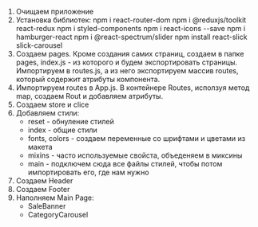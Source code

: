 1. Очищаем приложение
2. Установка библиотек:
   npm i react-router-dom
   npm i @reduxjs/toolkit react-redux
   npm i styled-components
   npm i react-icons --save
   npm i hamburger-react
   npm i @react-spectrum/slider
   npm install react-slick slick-carousel
3. Создаем pages. Кроме создания самих страниц, создаем в папке pages, index.js - из которого и будем экспортировать страницы.
   Импортируем в routes.js, а из него экспортируем массив routes, который содержит атрибуты компонента.
4. Импортируем routes в App.js.
   В контейнере Routes, исползуя метод map, создаем Rout и добавляем атрибуты.
5. Создаем store и clice
6. Добавляем стили:
   - reset - обнуление стилей
   - index - общие стили
   - fonts, colors - создаем переменные со шрифтами и цветами из макета
   - mixins - часто используемые свойста, объеденяем в миксины
   - main - подключем сюда все файлы стилей, чтобы потом импортировать его, где нам нужно
7. Создаем Header
8. Создаем Footer
9. Наполняем Main Page:
   - SaleBanner
   - CategoryCarousel
